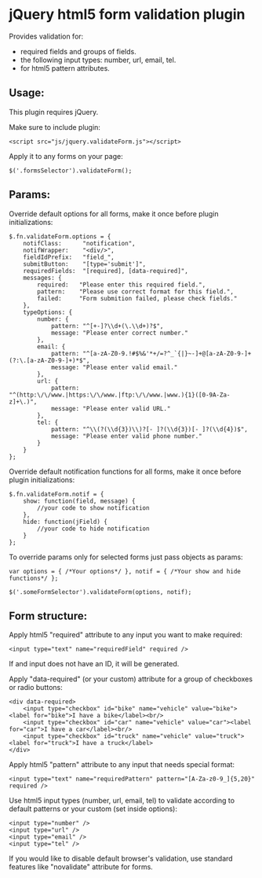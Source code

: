 jQuery html5 form validation plugin
===

Provides validation for:
- required fields and groups of fields.
- the following input types: number, url, email, tel.
- for html5 pattern attributes.



Usage:
---

This plugin requires jQuery.

Make sure to include plugin:

    <script src="js/jquery.validateForm.js"></script>

Apply it to any forms on your page:

    $('.formsSelector').validateForm();



Params:
---  

Override default options for all forms, make it once before plugin initializations:

    $.fn.validateForm.options = {
        notifClass:      "notification",
        notifWrapper:    "<div/>",
        fieldIdPrefix:   "field_",
        submitButton:    "[type='submit']",
        requiredFields:  "[required], [data-required]",
        messages: {
            required:   "Please enter this required field.",
            pattern:    "Please use correct format for this field.",
            failed:     "Form submition failed, please check fields."
        },
        typeOptions: {
            number: {
                pattern: "^[+-]?\\d+(\.\\d+)?$",
                message: "Please enter correct number."
            },
            email: {
                pattern: "^[a-zA-Z0-9.!#$%&'*+/=?^_`{|}~-]+@[a-zA-Z0-9-]+(?:\.[a-zA-Z0-9-]+)*$",
                message: "Please enter valid email."
            },
            url: {
                pattern: "^(http:\/\/www.|https:\/\/www.|ftp:\/\/www.|www.){1}([0-9A-Za-z]+\.)",
                message: "Please enter valid URL."
            },
            tel: {
                pattern: "^\\(?(\\d{3})\\)?[- ]?(\\d{3})[- ]?(\\d{4})$",
                message: "Please enter valid phone number."
            }
        }
    };

Override default notification functions for all forms, make it once before plugin initializations:

    $.fn.validateForm.notif = {
        show: function(field, message) {
            //your code to show notification
        },
        hide: function(jField) {
            //your code to hide notification
        } 
    };

To override params only for selected forms just pass objects as params:

    var options = { /*Your options*/ }, notif = { /*Your show and hide functions*/ };

    $('.someFormSelector').validateForm(options, notif);



Form structure:
---

Apply html5 "required" attribute to any input you want to make required:

    <input type="text" name="requiredField" required />

If and input does not have an ID, it will be generated.


Apply "data-required" (or your custom) attribute for a group of checkboxes or radio buttons:

    <div data-required>
        <input type="checkbox" id="bike" name="vehicle" value="bike"><label for="bike">I have a bike</label><br/>
        <input type="checkbox" id="car" name="vehicle" value="car"><label for="car">I have a car</label><br/> 
        <input type="checkbox" id="truck" name="vehicle" value="truck"><label for="truck">I have a truck</label> 
    </div>


Apply html5 "pattern" attribute to any input that needs special format:

    <input type="text" name="requiredPattern" pattern="[A-Za-z0-9_]{5,20}" required />


Use html5 input types (number, url, email, tel) to validate according to default patterns or your custom (set inside options):

    <input type="number" />
    <input type="url" />
    <input type="email" />
    <input type="tel" />

If you would like to disable default browser's validation, use standard features like "novalidate" attribute for forms.


